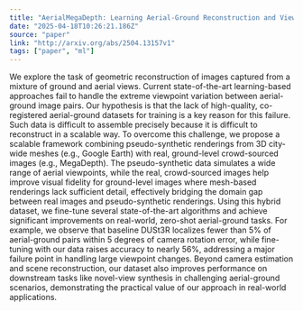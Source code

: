 ```yaml
---
title: "AerialMegaDepth: Learning Aerial-Ground Reconstruction and View Synthesis"
date: "2025-04-18T10:26:21.186Z"
source: "paper"
link: "http://arxiv.org/abs/2504.13157v1"
tags: ["paper", "ml"]
---
```


We explore the task of geometric reconstruction of images captured from a mixture of ground and aerial views. Current state-of-the-art learning-based approaches fail to handle the extreme viewpoint variation between aerial-ground image pairs. Our hypothesis is that the lack of high-quality, co-registered aerial-ground datasets for training is a key reason for this failure. Such data is difficult to assemble precisely because it is difficult to reconstruct in a scalable way. To overcome this challenge, we propose a scalable framework combining pseudo-synthetic renderings from 3D city-wide meshes (e.g., Google Earth) with real, ground-level crowd-sourced images (e.g., MegaDepth). The pseudo-synthetic data simulates a wide range of aerial viewpoints, while the real, crowd-sourced images help improve visual fidelity for ground-level images where mesh-based renderings lack sufficient detail, effectively bridging the domain gap between real images and pseudo-synthetic renderings. Using this hybrid dataset, we fine-tune several state-of-the-art algorithms and achieve significant improvements on real-world, zero-shot aerial-ground tasks. For example, we observe that baseline DUSt3R localizes fewer than 5% of aerial-ground pairs within 5 degrees of camera rotation error, while fine-tuning with our data raises accuracy to nearly 56%, addressing a major failure point in handling large viewpoint changes. Beyond camera estimation and scene reconstruction, our dataset also improves performance on downstream tasks like novel-view synthesis in challenging aerial-ground scenarios, demonstrating the practical value of our approach in real-world applications.

